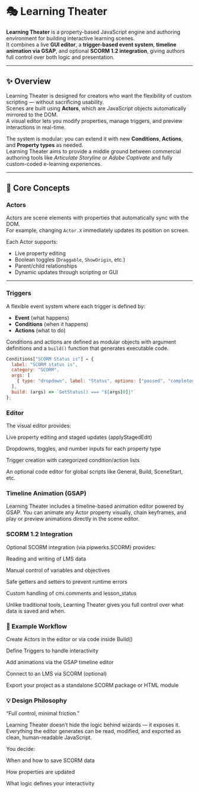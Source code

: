 # 🎭 Learning Theater

**Learning Theater** is a property-based JavaScript engine and authoring environment for building interactive learning scenes.  
It combines a live **GUI editor**, a **trigger-based event system**, **timeline animation via GSAP**, and optional **SCORM 1.2 integration**, giving authors full control over both logic and presentation.

---

## ✨ Overview

Learning Theater is designed for creators who want the flexibility of custom scripting — without sacrificing usability.  
Scenes are built using **Actors**, which are JavaScript objects automatically mirrored to the DOM.  
A visual editor lets you modify properties, manage triggers, and preview interactions in real-time.

The system is modular: you can extend it with new **Conditions**, **Actions**, and **Property types** as needed.  
Learning Theater aims to provide a middle ground between commercial authoring tools like *Articulate Storyline* or *Adobe Captivate* and fully custom-coded e-learning experiences.

---

## 🧩 Core Concepts

### **Actors**
Actors are scene elements with properties that automatically sync with the DOM.  
For example, changing `Actor.X` immediately updates its position on screen.

Each Actor supports:
- Live property editing
- Boolean toggles (`Draggable`, `ShowOrigin`, etc.)
- Parent/child relationships
- Dynamic updates through scripting or GUI

---

### **Triggers**
A flexible event system where each trigger is defined by:
- **Event** (what happens)
- **Conditions** (when it happens)
- **Actions** (what to do)

Conditions and actions are defined as modular objects with argument definitions and a `build()` function that generates executable code.

```js
Conditions["SCORM Status is"] = {
  label: "SCORM status is",
  category: "SCORM",
  args: [
    { type: "dropdown", label: "Status", options: ["passed", "completed", "failed"] }
  ],
  build: (args) => `GetStatus() === "${args[0]}"`
};
```

### **Editor**

The visual editor provides:

Live property editing and staged updates (applyStagedEdit)

Dropdowns, toggles, and number inputs for each property type

Trigger creation with categorized condition/action lists

An optional code editor for global scripts like General, Build, SceneStart, etc.

### **Timeline Animation (GSAP)**

Learning Theater includes a timeline-based animation editor powered by GSAP.
You can animate any Actor property visually, chain keyframes, and play or preview animations directly in the scene editor.

### **SCORM 1.2 Integration**

Optional SCORM integration (via pipwerks.SCORM) provides:

Reading and writing of LMS data

Manual control of variables and objectives

Safe getters and setters to prevent runtime errors

Custom handling of cmi.comments and lesson_status

Unlike traditional tools, Learning Theater gives you full control over what data is saved and when.


### **🚀 Example Workflow**

Create Actors in the editor or via code inside Build()

Define Triggers to handle interactivity

Add animations via the GSAP timeline editor

Connect to an LMS via SCORM (optional)

Export your project as a standalone SCORM package or HTML module

### **💡 Design Philosophy**

“Full control, minimal friction.”

Learning Theater doesn’t hide the logic behind wizards — it exposes it.
Everything the editor generates can be read, modified, and exported as clean, human-readable JavaScript.

You decide:

When and how to save SCORM data

How properties are updated

What logic defines your interactivity
